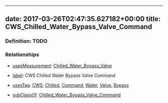 
---
date: 2017-03-26T02:47:35.627182+00:00
title: CWS_Chilled_Water_Bypass_Valve_Command
---
### Definition: TODO

### Relationships

* [usesMeasurement](https://brickschema.org/schema/1.0/BrickFrame#usesMeasurement): [Chilled_Water_Bypass_Valve](https://brickschema.org/schema/1.0/Brick#Chilled_Water_Bypass_Valve)

* [label](http://www.w3.org/2000/01/rdf-schema#label): CWS Chilled Water Bypass Valve Command

* [usesTag](https://brickschema.org/schema/1.0/BrickFrame#usesTag): [CWS](https://brickschema.org/schema/1.0/BrickTag#CWS), [Chilled](https://brickschema.org/schema/1.0/BrickTag#Chilled), [Command](https://brickschema.org/schema/1.0/BrickTag#Command), [Water](https://brickschema.org/schema/1.0/BrickTag#Water), [Valve](https://brickschema.org/schema/1.0/BrickTag#Valve), [Bypass](https://brickschema.org/schema/1.0/BrickTag#Bypass)

* [subClassOf](http://www.w3.org/2000/01/rdf-schema#subClassOf): [Chilled_Water_Bypass_Valve_Command](https://brickschema.org/schema/1.0/Brick#Chilled_Water_Bypass_Valve_Command)
